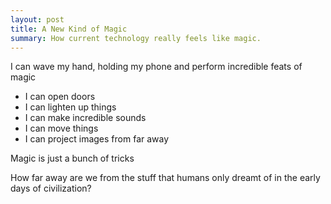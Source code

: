 ```yaml
---
layout: post
title: A New Kind of Magic
summary: How current technology really feels like magic.
---
```



I can wave my hand, holding my phone and perform incredible feats of magic
* I can open doors
* I can lighten up things
* I can make incredible sounds
* I can move things
* I can project images from far away

Magic is just a bunch of tricks

How far away are we from the stuff that humans only dreamt of in the early days of civilization?
